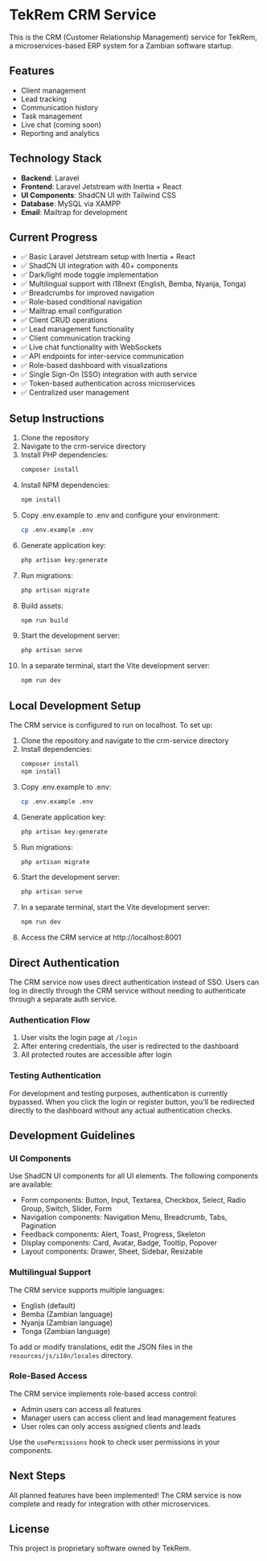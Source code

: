 # TekRem CRM Service

This is the CRM (Customer Relationship Management) service for TekRem, a microservices-based ERP system for a Zambian software startup.

## Features

- Client management
- Lead tracking
- Communication history
- Task management
- Live chat (coming soon)
- Reporting and analytics

## Technology Stack

- **Backend**: Laravel
- **Frontend**: Laravel Jetstream with Inertia + React
- **UI Components**: ShadCN UI with Tailwind CSS
- **Database**: MySQL via XAMPP
- **Email**: Mailtrap for development

## Current Progress

- ✅ Basic Laravel Jetstream setup with Inertia + React
- ✅ ShadCN UI integration with 40+ components
- ✅ Dark/light mode toggle implementation
- ✅ Multilingual support with i18next (English, Bemba, Nyanja, Tonga)
- ✅ Breadcrumbs for improved navigation
- ✅ Role-based conditional navigation
- ✅ Mailtrap email configuration
- ✅ Client CRUD operations
- ✅ Lead management functionality
- ✅ Client communication tracking
- ✅ Live chat functionality with WebSockets
- ✅ API endpoints for inter-service communication
- ✅ Role-based dashboard with visualizations
- ✅ Single Sign-On (SSO) integration with auth service
- ✅ Token-based authentication across microservices
- ✅ Centralized user management

## Setup Instructions

1. Clone the repository
2. Navigate to the crm-service directory
3. Install PHP dependencies:
   ```bash
   composer install
   ```
4. Install NPM dependencies:
   ```bash
   npm install
   ```
5. Copy .env.example to .env and configure your environment:
   ```bash
   cp .env.example .env
   ```
6. Generate application key:
   ```bash
   php artisan key:generate
   ```
7. Run migrations:
   ```bash
   php artisan migrate
   ```
8. Build assets:
   ```bash
   npm run build
   ```
9. Start the development server:
   ```bash
   php artisan serve
   ```
10. In a separate terminal, start the Vite development server:
    ```bash
    npm run dev
    ```

## Local Development Setup

The CRM service is configured to run on localhost. To set up:

1. Clone the repository and navigate to the crm-service directory
2. Install dependencies:
   ```bash
   composer install
   npm install
   ```
3. Copy .env.example to .env:
   ```bash
   cp .env.example .env
   ```
4. Generate application key:
   ```bash
   php artisan key:generate
   ```
5. Run migrations:
   ```bash
   php artisan migrate
   ```
6. Start the development server:
   ```bash
   php artisan serve
   ```
7. In a separate terminal, start the Vite development server:
   ```bash
   npm run dev
   ```
8. Access the CRM service at http://localhost:8001

## Direct Authentication

The CRM service now uses direct authentication instead of SSO. Users can log in directly through the CRM service without needing to authenticate through a separate auth service.

### Authentication Flow

1. User visits the login page at `/login`
2. After entering credentials, the user is redirected to the dashboard
3. All protected routes are accessible after login

### Testing Authentication

For development and testing purposes, authentication is currently bypassed. When you click the login or register button, you'll be redirected directly to the dashboard without any actual authentication checks.

## Development Guidelines

### UI Components

Use ShadCN UI components for all UI elements. The following components are available:

- Form components: Button, Input, Textarea, Checkbox, Select, Radio Group, Switch, Slider, Form
- Navigation components: Navigation Menu, Breadcrumb, Tabs, Pagination
- Feedback components: Alert, Toast, Progress, Skeleton
- Display components: Card, Avatar, Badge, Tooltip, Popover
- Layout components: Drawer, Sheet, Sidebar, Resizable

### Multilingual Support

The CRM service supports multiple languages:

- English (default)
- Bemba (Zambian language)
- Nyanja (Zambian language)
- Tonga (Zambian language)

To add or modify translations, edit the JSON files in the `resources/js/i18n/locales` directory.

### Role-Based Access

The CRM service implements role-based access control:

- Admin users can access all features
- Manager users can access client and lead management features
- User roles can only access assigned clients and leads

Use the `usePermissions` hook to check user permissions in your components.

## Next Steps

All planned features have been implemented! The CRM service is now complete and ready for integration with other microservices.

## License

This project is proprietary software owned by TekRem.
